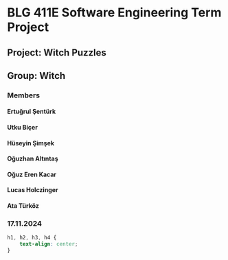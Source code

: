 # BLG 411E Software Engineering Term Project
## Project: Witch Puzzles
## Group: Witch
### Members
#### Ertuğrul Şentürk
#### Utku Biçer
#### Hüseyin Şimşek
#### Oğuzhan Altıntaş
#### Oğuz Eren Kacar
#### Lucas Holczinger
#### Ata Türköz
### 17.11.2024

```css
h1, h2, h3, h4 {
    text-align: center;
}
```
